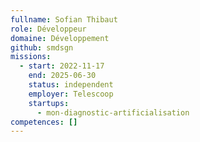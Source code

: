 ```yaml
---
fullname: Sofian Thibaut
role: Développeur
domaine: Développement
github: smdsgn
missions:
  - start: 2022-11-17
    end: 2025-06-30
    status: independent
    employer: Telescoop
    startups:
      - mon-diagnostic-artificialisation
competences: []
---
```

